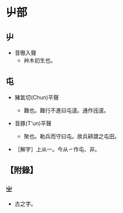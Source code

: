 # 屮部

## 屮

- 音徹入聲
    - 艸木初生也。

## 屯

- 豬氳切(Chun)平聲
    - 難也。難行不進曰屯邅。通作迍邅。

- 音豚(T'un)平聲
    - 聚也。勒兵而守曰屯。故兵耕謂之屯田。

- ［解字］上从一。今从㇀作屯、非。

## 【附錄】

### 㞢
- 古之字。

